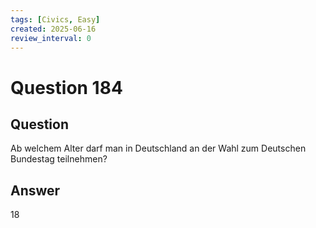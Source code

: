 ```yaml
---
tags: [Civics, Easy]
created: 2025-06-16
review_interval: 0
---
```


# Question 184

## Question

Ab welchem Alter darf man in Deutschland an der Wahl zum Deutschen Bundestag teilnehmen?

## Answer

18
